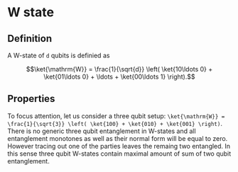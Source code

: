 # W state

## Definition

A W-state of `d` qubits is definied as

``` math
\ket{\mathrm{W}} =
\frac{1}{\sqrt{d}} \left( \ket{10\ldots 0} + \ket{01\ldots 0} +
\ldots + \ket{00\ldots 1} \right).
```

## Properties

To focus attention, let us consider a three qubit setup:
`\ket{\mathrm{W}} = \frac{1}{\sqrt{3}} \left( \ket{100} + \ket{010} +
\ket{001} \right)`. There is no generic three qubit entanglement in
W-states and all entanglement monotones as well as their normal form
will be equal to zero. However tracing out one of the parties leaves the
remaing two entangled. In this sense three qubit W-states contain
maximal amount of sum of two qubit entanglement.
